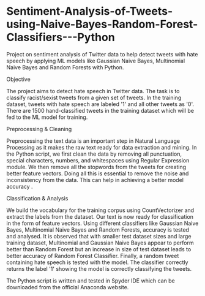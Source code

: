 # Sentiment-Analysis-of-Tweets-using-Naive-Bayes-Random-Forest-Classifiers---Python
Project on sentiment analysis of Twitter data to help detect tweets with hate speech by applying ML models like Gaussian Naive Bayes, Multinomial Naive Bayes and Random Forests with Python.

Objective

The project aims to detect hate speech in Twitter data. The task is to classify racist/sexist tweets from a given set of tweets. In the training dataset, tweets with hate speech are labeled '1' and all other tweets as '0'. There are 1500 hand-classified tweets in the training dataset which will be fed to the ML model for training. 

Preprocessing & Cleaning

Preprocessing the text data is an important step in Natural Language Processing as it makes the raw text ready for data extraction and mining. In the Python script, we first clean the data by removing all punctuation, special characters, numbers, and whitespaces using Regular Expression module. We then remove all the stopwords from the tweets for creating better feature vectors. Doing all this is essential to remove the noise and inconsistency from the data. This can help in achieving a better model accuracy .
 
Classification & Analysis
 
We build the vocabulary for the training corpus using CountVectorizer and extract the labels from the dataset. Our text is now ready for classification in the form of feature vectors. Using different classifiers like Gaussian Naive Bayes, Multinomial Naive Bayes and Random Forests, accuracy is tested and analysed. It is observed that with smaller test dataset sizes and large training dataset, Multinomial and Gaussian Naive Bayes appear to perform better than Random Forest but an increase in size of test dataset leads to better accuracy of Random Forest Classifier. Finally, a random tweet containing hate speech is tested with the model. The classifier correctly returns the label '1' showing the model is correctly classifying the tweets. 
 
The Python script is written and tested in Spyder IDE which can be downloaded from the official Anaconda website.

